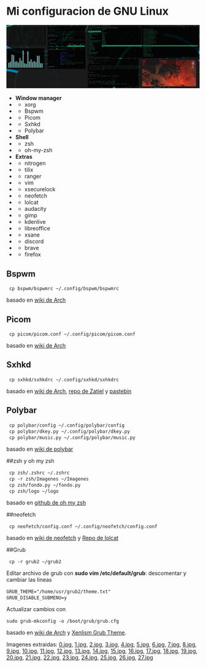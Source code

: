 # Mi configuracion de GNU Linux
![deskys](https://github.com/ADN227/MarchY-config/blob/main/0.jpg)
* **Window manager**
* * xorg
* * Bspwm 
* * Picom
* * Sxhkd
* * Polybar
* **Shell**
* * zsh
* * oh-my-zsh
* **Extras**
* * nitrogen
* * tilix
* * ranger
* * vim
* * xsecurelock
* * neofetch
* * lolcat
* * audacity
* * gimp
* * kdenlive
* * libreoffice
* * xsane
* * discord 
* * brave
* * firefox

## Bspwm 
```
 cp bspwm/bspwmrc ~/.config/bspwm/bspwmrc
```
basado en [wiki de Arch](https://wiki.archlinux.org/title/Bspwm)

## Picom
```
 cp picom/picom.conf ~/.config/picom/picom.conf
```
basado en [wiki de Arch](https://wiki.archlinux.org/title/Picom)

## Sxhkd 
```
 cp sxhkd/sxhkdrc ~/.config/sxhkd/sxhkdrc
```
basado en [wiki de Arch](https://wiki.archlinux.org/title/Sxhkd), [repo de Zatiel](https://github.com/callmezatiel/olddotfiles) y [pastebin](https://pastebin.com/t37b6VQq)

## Polybar
```
 cp polybar/config ~/.config/polybar/config
 cp polybar/dkey.py ~/.config/polybar/dkey.py
 cp polybar/music.py ~/.config/polybar/music.py
```
basado en [wiki de polybar](https://gitlab.com/polybar/polybar/-/wikis/pages)

##zsh y oh my zsh
```
 cp zsh/.zshrc ~/.zshrc
 cp -r zsh/Imagenes ~/Imagenes
 cp zsh/fondo.py ~/fondo.py
 cp zsh/logo ~/logo
```
basado en [github de oh my zsh](https://github.com/ohmyzsh/ohmyzsh)

##neofetch
```
 cp neofetch/config.conf ~/.config/neofetch/config.conf
```
basado en [wiki de neofetch](https://github.com/dylanaraps/neofetch/wiki) y [Repo de lolcat](https://github.com/jaseg/lolcat)

##Grub
```
 cp -r grub2 ~/grub2
```
Editar archivo de grub con **sudo vim /etc/default/grub**: descomentar y cambiar las lineas 
```
GRUB_THEME="/home/usr/grub2/theme.txt"
GRUB_DISABLE_SUBMENU=y
```
Actualizar cambios con
```
sudo grub-mkconfig -o /boot/grub/grub.cfg
```

basado en [wiki de Arch](https://wiki.archlinux.org/title/GRUB) y [Xenlism Grub Theme](https://www.gnome-look.org/p/1440862).

Imagenes extraidas:
[0.jpg](https://images.hdqwalls.com/wallpapers/katana-anime-girl-neon-4k-9s.jpg),
[1.jpg](https://wallpapertag.com/wallpaper/full/3/e/f/199636-dual-monitor-background-3840x1080-for-tablet.jpg),
[2.jpg](https://images6.alphacoders.com/317/317353.jpg),
[3.jpg](http://www.hdwallpaperslife.com/wp-content/uploads/2018/02/katana_anime_girl_4k-HD.jpg),
[4.jpg](https://wallpaperaccess.com/full/2923524.jpg),
[5.jpg](https://uhdpixel.com/wall/fox-forest-trees-mountains-minimalist-minimalism-4k-y7342/),
[6.jpg](https://images.hdqwalls.com/download/1/forest-dark-evening-sunset-last-light-minimalistic-5c-3840x2160.jpg),
[7.jpg](https://images.wallpapersden.com/image/download/desert-towers-cool_bG5sa26UmZqaraWkpJRobWllrWdma2U.jpg),
[8.jpg](https://www.teahub.io/photos/full/52-527219_game-of-thrones-stark-logo-minimalist-8k-macbook.jpg),
[9.jpg](https://wallpaperforu.com/wp-content/uploads/2020/08/minimal-wallpaper-20081414183546-scaled.jpg),
[10.jpg](https://www.pixel4k.com/wp-content/uploads/2018/10/minimalism-logo-devil-4k_1540751406.jpg),
[11.jpg](https://wallpapertops.com/walldb/original/4/f/6/222752.jpg),
[12.jpg](https://wallpaperset.com/w/full/6/6/b/294562.jpg),
[13.jpg](https://images.hdqwalls.com/download/neon-genesis-evangelion-bye-my-friend-4k-bw-2560x1700.jpg),
[14.jpg](https://www.pixel4k.com/wp-content/uploads/2019/11/k-da-pop-stars-neon-akali-league-of-legends-lol-lol_1574104459.jpg),
[15.jpg](https://wallup.net/wp-content/uploads/2015/12/149830-anime-Neon_Genesis_Evangelion.jpg),
[16.jpg](https://images.hdqwalls.com/download/neon-city-pan-4k-20-2560x1440.jpg),
[17.jpg](https://images.hdqwalls.com/download/anime-cyber-girl-neon-city-cr-3840x2160.jpg),
[18.jpg](https://besthqwallpapers.com/img/original/130418/neon-line-circuit-board-neon-digital-background-pink-neon-lines-modern-technology-printed-circuit-board.jpg),
[19.jpg](https://newswatchtv.com/wp-content/uploads/2018/06/iStock-832493292.jpg),
[20.jpg](https://wallpapercave.com/wp/wp5317933.jpg),
[21.jpg](https://www.deviantart.com/spiraloso/art/Phelt-Premium-2K-Wallpaper-897027201),
[22.jpg](https://www.deviantart.com/yiresukam/art/Peyto-Lake-896431115),
[23.jpg](https://www.deviantart.com/djraspberry1999/art/Abstract-Squares-Wallpaper-Minimalist-864513223),
[24.jpg](https://www.deviantart.com/djraspberry1999/art/Abstract-Circles-Wallpaper-Minimalist-866041428),
[25.jpg](https://www.deviantart.com/prisonercoin/art/Calm-Skies-896075094),
[26.jpg](https://www.deviantart.com/bisbiswas/art/Verdant-Mountain-892874939),
[27.jpg](https://www.deviantart.com/hydeillustration/art/Kingdom-of-Fire-892207205)

